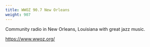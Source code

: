 ```yaml
---
title: WWOZ 90.7 New Orleans
weight: 907
---
```

Community radio in New Orleans, Louisiana with great jazz music.

https://www.wwoz.org/
